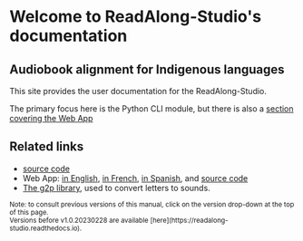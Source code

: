# Welcome to ReadAlong-Studio's documentation

## Audiobook alignment for Indigenous languages

This site provides the user documentation for the ReadAlong-Studio.

The primary focus here is the Python CLI module,
but there is also a [section covering the Web App](web-app.md)

## Related links

 - [source code](https://github.com/ReadAlongs/Studio)
 - Web App: [in English](https://readalong-studio.mothertongues.org/), [in French](https://readalong-studio.mothertongues.org/fr/), [in Spanish](https://readalong-studio.mothertongues.org/es/), and [source code](https://github.com/ReadAlongs/Studio-Web)
 - [The g2p library](https://github.com/roedoejet/g2p), used to convert letters to sounds.

<small>
Note: to consult previous versions of this manual, click on the version drop-down at the top of this page.<br>
Versions before v1.0.20230228 are available [here](https://readalong-studio.readthedocs.io).
</small>
